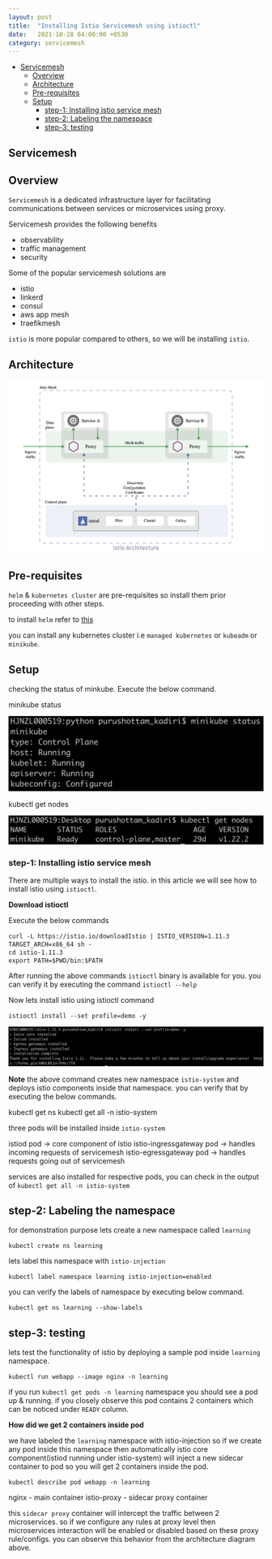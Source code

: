 ```yaml
---
layout: post
title:  "Installing Istio Servicemesh using istioctl"
date:   2021-10-28 04:00:00 +0530
category: servicemesh
---
```


- [Servicemesh](#servicemesh)
   - [Overview](#overview)
   - [Architecture](#architecture)
   - [Pre-requisites](#pre-requisites)
   - [Setup](#setup)
       - [step-1: Installing istio service mesh](#step-1-installing-istio-service-mesh)
       - [step-2: Labeling the namespace](#step-2-labeling-the-namespace)
       - [step-3: testing](#step-3-testing)
    

## Servicemesh

## Overview

`Servicemesh` is a dedicated infrastructure layer for facilitating communications between services or microservices using proxy.

Servicemesh provides the following benefits

- observability
- traffic management
- security

Some of the popular servicemesh solutions are

- istio
- linkerd
- consul 
- aws app mesh
- traefikmesh

`istio` is more popular compared to others, so we will be installing `istio`.

## Architecture

![alt text](/assets/images/istio-architecture.png)

## Pre-requisites

`helm` & `kubernetes cluster` are pre-requisites so install them prior proceeding with other steps.

to install `helm` refer to [this](https://helm.sh/docs/intro/install/)

you can install any kubernetes cluster i.e `managed kubernetes` or `kubeadm` or `minikube`. 

## Setup

checking the status of minkube. Execute the below command.

minikube status

![alt text](/assets/images/minikube-status.png)

kubectl get nodes

![alt text](/assets/images/kubectl-getnodes.png)

### step-1: Installing istio service mesh

There are multiple ways to install the istio. in this article we will see how to install istio using `istioctl`. 

**Download istioctl**

Execute the below commands

```
curl -L https://istio.io/downloadIstio | ISTIO_VERSION=1.11.3 TARGET_ARCH=x86_64 sh -
cd istio-1.11.3
export PATH=$PWD/bin:$PATH
```

After running the above commands `istioctl` binary is available for you. you can verify it by executing the command `istioctl --help`

Now lets install istio using istioctl command

```
istioctl install --set profile=demo -y
```

![alt text](/assets/images/istio-install.png)

**Note** the above command creates new namespace `istio-system` and deploys istio components inside that namespace. you can verify that by executing the below commands.

kubectl get ns
kubectl get all -n istio-system

three pods will be installed inside `istio-system`

istiod pod -> core component of istio
istio-ingressgateway pod -> handles incoming requests of servicemesh
istio-egressgateway pod -> handles requests going out of servicemesh

services are also installed for respective pods, you can check in the output of `kubectl get all -n istio-system`

## step-2: Labeling the namespace

for demonstration purpose lets create a new namespace called `learning`

```
kubectl create ns learning
```

lets label this namespace with `istio-injection`

```
kubectl label namespace learning istio-injection=enabled
````

you can verify the labels of namespace by executing below command.

```
kubectl get ns learning --show-labels
```

## step-3: testing

lets test the functionality of istio by deploying a sample pod inside `learning` namespace.

```
kubectl run webapp --image nginx -n learning
```

if you run `kubectl get pods -n learning` namespace you should see a pod up & running. if you closely observe this pod contains 2 containers which can be noticed under `READY` column.

**How did we get 2 containers inside pod**

we have labeled the `learning` namespace with istio-injection so if we create any pod inside this namespace then automatically istio core component(istiod running under istio-system) will inject a new sidecar container to pod so you will get 2 containers inside the pod.

```
kubectl describe pod webapp -n learning
```

nginx - main container
istio-proxy - sidecar proxy container

this `sidecar proxy` container will intercept the traffic between 2 microservices. so if we configure any rules at proxy level then microservices interaction will be enabled or disabled based on these proxy rule/configs. you can observe this behavior from the architecture diagram above.


